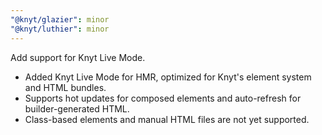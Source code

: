 ```yaml
---
"@knyt/glazier": minor
"@knyt/luthier": minor
---
```


Add support for Knyt Live Mode.

- Added Knyt Live Mode for HMR, optimized for Knyt's element system and HTML bundles.
- Supports hot updates for composed elements and auto-refresh for builder-generated HTML.
- Class-based elements and manual HTML files are not yet supported.
